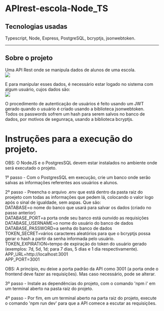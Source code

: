 # APIrest-escola-Node_TS

<h2>Tecnologias usadas</h2>
Typescript, Node, Express, PostgreSQL, bcryptjs, jsonwebtoken.
<hr>

<h2>Sobre o projeto</h2>
Uma API Rest onde se manipula dados de alunos de uma escola.  <br>
<img src="imgs-readme/Aluno.png" />

E para manipular esses dados, é necessário estar logado no sistema com algum usuário, cujos dados são: <br>
<img src="imgs-readme/User.png" />

O procedimento de autenticação de usuários é feito usando um JWT gerado quando o usuário é criado usando a biblioteca jsonwebtoken. <br>
Todos os passwords sofrem um hash para serem salvos no banco de dados, por motivos de segunraça, usando a biblioteca bcryptjs.

# Instruções para a execução do projeto. 
OBS: O NodeJS e o PostgresSQL devem estar instalados no ambiente onde será executado o projeto.

1º passo - Com o PostgresSQL em execução, crie um banco onde serão salvas as informações referentes aos usuários e alunos.

2º passo - Preencha o arquivo .env que está dentro da pasta raiz  do proejeto com todas as informações que pedem lá, colocando o valor logo após o sinal de igualdade, sem aspas. Que são:<br> 
DATABASE=o nome do banco que usará para salvar os dados (criado no passo anterior) <br>
DATABASE_PORT=a porta onde seu banco está ounvido as requisições <br>
DATABASE_USERNAME=o nome do usuário do banco de dados <br>
DATABASE_PASSWORD=a senha do banco de dados <br>
TOKEN_SECRET=vários caracteres aleatórios para que o bcryptjs possa gerar o hash a partir da senha informada pelo usuário.<br>
TOKEN_EXPIRATION=tempo de expiração do token do usuário gerado (exemplos: 7d, 5d, 1d; para 7 dias, 5 dias e 1 dia  respectivamente).
APP_URL=http://localhost:3001 <br>
APP_PORT=3001

OBS: A princípio, eu deixe a porta padrão da API como 3001 (a porta onde o frontend deve fazer as requisições). Mas caso necessário, pode se alterar.

3º passo - Instale as dependências do projeto, com o comando 'npm i' em um terminal aberto na pasta raiz do projeto.

4º passo - Por fim, em um terminal aberto na parta raiz do projeto, execute o comando 'npm run dev' para que a API comece a escutar as requisições.
